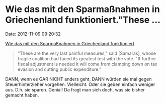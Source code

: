Wie das mit den Sparmaßnahmen in Griechenland funktioniert.\"These \...
=======================================================================

Date: 2012-11-09 09:20:32

[Wie das mit den Sparmaßnahmen in Griechenland
funktioniert](http://www.guardian.co.uk/world/2012/nov/07/greece-austerity-protests-violence).

> \"These are the very last painful measures,\" said \[Samaras\], whose
> fragile coalition had faced its greatest test with the vote. \"If
> further fiscal adjustment is needed it will come from clamping down on
> tax evasion and cutting public expenditure.\"

DANN, wenn es GAR NICHT anders geht, DANN würden sie mal gegen
Steuerhinterzieher vorgehen. Vielleicht. Oder sie geben einfach weniger
aus. D.h. sie sparen. Genial! Da fragt man sich doch, was sie bisher
gemacht haben.
